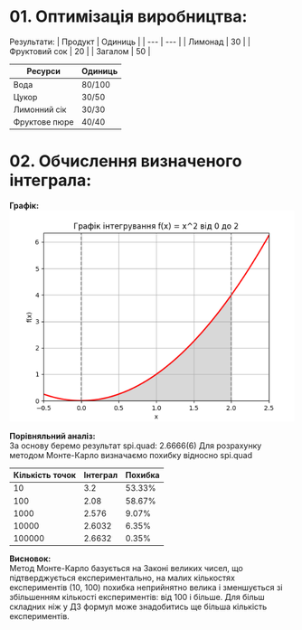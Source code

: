 # 01. Оптимізація виробництва:

Результати:
| Продукт | Одиниць |
| --- | --- |
| Лимонад         | 30 |
| Фруктовий сок   | 20 |
| Загалом         | 50 |

| Ресурси | Одиниць |
| --- | --- |
| Вода | 80/100 |
| Цукор | 30/50 |
| Лимонний сік | 30/30 |
| Фруктове пюре | 40/40 |

# 02. Обчислення визначеного інтеграла:
**Графік:**<br>
![plot.png](https://github.com/EugeneKotlyarov/goit-algo-hw-10/blob/main/plot.png)

**Порівняльний аналіз:**<br>
За основу беремо результат spi.quad: 2.6666(6)
Для розрахунку методом Монте-Карло визначаємо похибку відносно spi.quad

| Кількість точок | Інтеграл          | Похибка |
| --- | --- | --- |
| 10 | 3.2 | 53.33% |
| 100 | 2.08 | 58.67% |
| 1000 | 2.576 | 9.07% |
| 10000 | 2.6032 | 6.35% |
| 100000 | 2.6632 | 0.35% |

**Висновок:**<br>
Метод Монте-Карло базується на Законі великих чисел, що підтверджується експериментально, на малих кількостях експериментів (10, 100) похибка неприйнятно велика і зменшується зі збільшенням кількості експериментів: від 100 і більше.
Для більш складних ніж у ДЗ формул може знадобитись ще більша кількість експериментів.